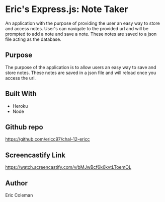 # Eric's Express.js: Note Taker
An application with the purpose of providing the user an easy way to store and access notes. User's can navigate to the provided url and will be prompted to add a note and save a note. These notes are saved to a json file acting as the database.


## Purpose
The purpose of the application is to allow users an easy way to save and store notes. These notes are saved in a json file and will reload once you access the url. 

## Built With
* Heroku
* Node

## Github repo
https://github.com/ericc97/chal-12-ericc

## Screencastify Link 
https://watch.screencastify.com/v/bMJwBcf6k6kvtLToemOL

## Author
Eric Coleman
